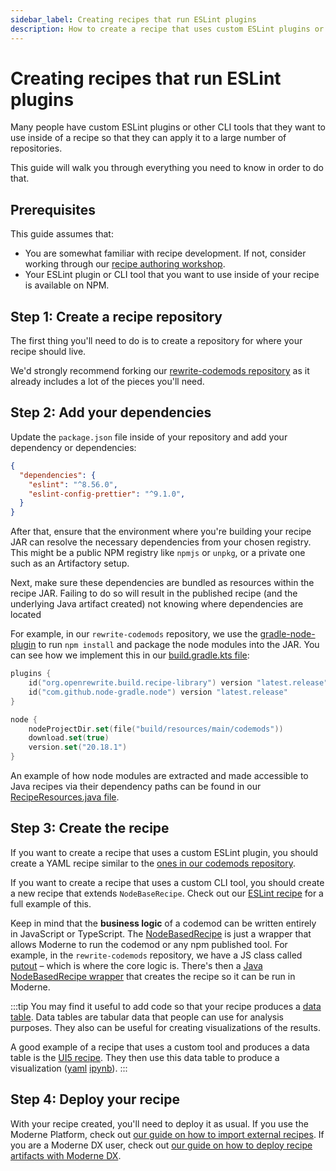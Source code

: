 ```yaml
---
sidebar_label: Creating recipes that run ESLint plugins
description: How to create a recipe that uses custom ESLint plugins or other CLI tools.
---
```


# Creating recipes that run ESLint plugins

Many people have custom ESLint plugins or other CLI tools that they want to use inside of a recipe so that they can apply it to a large number of repositories.

This guide will walk you through everything you need to know in order to do that.

## Prerequisites

This guide assumes that:

* You are somewhat familiar with recipe development. If not, consider working through our [recipe authoring workshop](https://docs.moderne.io/user-documentation/workshops/recipe-authoring).
* Your ESLint plugin or CLI tool that you want to use inside of your recipe is available on NPM.

## Step 1: Create a recipe repository

The first thing you'll need to do is to create a repository for where your recipe should live.

We'd strongly recommend forking our [rewrite-codemods repository](https://github.com/moderneinc/rewrite-codemods) as it already includes a lot of the pieces you'll need.

## Step 2: Add your dependencies

Update the `package.json` file inside of your repository and add your dependency or dependencies:

```json title="package.json"
{
  "dependencies": {
    "eslint": "^8.56.0",
    "eslint-config-prettier": "^9.1.0",
  }
}
```

After that, ensure that the environment where you're building your recipe JAR can resolve the necessary dependencies from your chosen registry. This might be a public NPM registry like `npmjs` or `unpkg`, or a private one such as an Artifactory setup.

Next, make sure these dependencies are bundled as resources within the recipe JAR. Failing to do so will result in the published recipe (and the underlying Java artifact created) not knowing where dependencies are located

For example, in our `rewrite-codemods` repository, we use the [gradle-node-plugin](https://github.com/node-gradle/gradle-node-plugin) to run `npm install` and package the node modules into the JAR. You can see how we implement this in our [build.gradle.kts file](https://github.com/moderneinc/rewrite-codemods/blob/main/build.gradle.kts#L25-L29):

```kotlin title="build.gradle.kts"
plugins {
    id("org.openrewrite.build.recipe-library") version "latest.release"
    id("com.github.node-gradle.node") version "latest.release"
}

node {
    nodeProjectDir.set(file("build/resources/main/codemods"))
    download.set(true)
    version.set("20.18.1")
}
```

An example of how node modules are extracted and made accessible to Java recipes via their dependency paths can be found in our [RecipeResources.java file](https://github.com/moderneinc/rewrite-codemods/blob/main/src/main/java/org/openrewrite/codemods/RecipeResources.java#L39).

## Step 3: Create the recipe

If you want to create a recipe that uses a custom ESLint plugin, you should create a YAML recipe similar to the [ones in our codemods repository](https://github.com/moderneinc/rewrite-codemods/tree/main/src/main/resources/META-INF/rewrite).

If you want to create a recipe that uses a custom CLI tool, you should create a new recipe that extends `NodeBaseRecipe`. Check out our [ESLint recipe](https://github.com/moderneinc/rewrite-codemods/blob/main/src/main/java/org/openrewrite/codemods/ESLint.java) for a full example of this.

Keep in mind that the **business logic** of a codemod can be written entirely in JavaScript or TypeScript. The [NodeBasedRecipe](https://github.com/moderneinc/rewrite-codemods/blob/main/src/main/java/org/openrewrite/codemods/NodeBasedRecipe.java) is just a wrapper that allows Moderne to run the codemod or any npm published tool. For example, in the `rewrite-codemods` repository, we have a JS class called [putout](https://github.com/moderneinc/rewrite-codemods/blob/main/src/main/resources/config/putout.js) – which is where the core logic is. There's then a [Java NodeBasedRecipe wrapper](https://github.com/moderneinc/rewrite-codemods/blob/main/src/main/java/org/openrewrite/codemods/Putout.java) that creates the recipe so it can be run in Moderne.

:::tip
You may find it useful to add code so that your recipe produces a [data table](https://docs.moderne.io/user-documentation/moderne-platform/getting-started/data-tables/). Data tables are tabular data that people can use for analysis purposes. They also can be useful for creating visualizations of the results.

A good example of a recipe that uses a custom tool and produces a data table is the [UI5 recipe](https://github.com/moderneinc/rewrite-codemods/blob/main/src/main/java/org/openrewrite/codemods/UI5.java#L153-L162). They then use this data table to produce a visualization ([yaml](https://github.com/moderneinc/moderne-visualizations-misc/blob/main/moderne_visualizations_misc/specs/ui5lint_violations_heatmap.yml) [ipynb](https://github.com/moderneinc/moderne-visualizations-misc/blob/main/moderne_visualizations_misc/ui5lint_violations_heatmap.ipynb)).
:::

## Step 4: Deploy your recipe

With your recipe created, you'll need to deploy it as usual. If you use the Moderne Platform, check out [our guide on how to import external recipes](https://docs.moderne.io/administrator-documentation/moderne-platform/how-to-guides/importing-external-recipes). If you are a Moderne DX user, check out [our guide on how to deploy recipe artifacts with Moderne DX](https://docs.moderne.io/administrator-documentation/moderne-dx/how-to-guides/deploying-recipe-artifacts-in-moderne-dx/).

